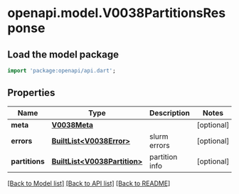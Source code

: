 # openapi.model.V0038PartitionsResponse

## Load the model package
```dart
import 'package:openapi/api.dart';
```

## Properties
Name | Type | Description | Notes
------------ | ------------- | ------------- | -------------
**meta** | [**V0038Meta**](V0038Meta.md) |  | [optional] 
**errors** | [**BuiltList&lt;V0038Error&gt;**](V0038Error.md) | slurm errors | [optional] 
**partitions** | [**BuiltList&lt;V0038Partition&gt;**](V0038Partition.md) | partition info | [optional] 

[[Back to Model list]](../README.md#documentation-for-models) [[Back to API list]](../README.md#documentation-for-api-endpoints) [[Back to README]](../README.md)


